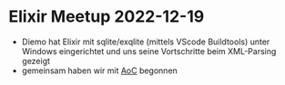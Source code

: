 # Elixir Meetup 2022-12-19

- Diemo hat Elixir mit sqlite/exqlite (mittels VScode Buildtools) unter Windows eingerichtet und uns seine Vortschritte beim XML-Parsing gezeigt
- gemeinsam haben wir mit [AoC](https://adventofcode.com) begonnen
